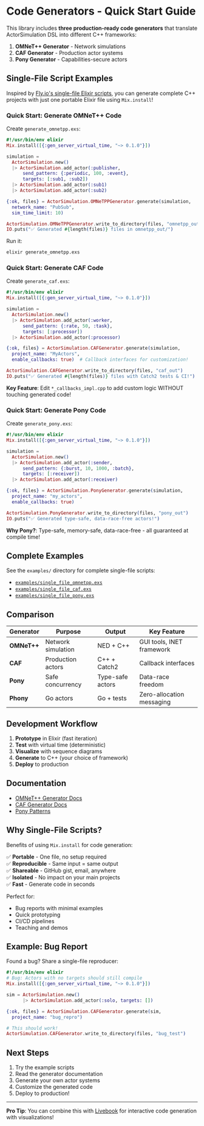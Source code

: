 # Code Generators - Quick Start Guide

This library includes **three production-ready code generators** that translate ActorSimulation DSL into different C++ frameworks:

1. **OMNeT++ Generator** - Network simulations
2. **CAF Generator** - Production actor systems  
3. **Pony Generator** - Capabilities-secure actors

## Single-File Script Examples

Inspired by [Fly.io's single-file Elixir scripts](https://fly.io/phoenix-files/single-file-elixir-scripts/), you can generate complete C++ projects with just one portable Elixir file using `Mix.install`!

### Quick Start: Generate OMNeT++ Code

Create `generate_omnetpp.exs`:

```elixir
#!/usr/bin/env elixir
Mix.install([{:gen_server_virtual_time, "~> 0.1.0"}])

simulation =
  ActorSimulation.new()
  |> ActorSimulation.add_actor(:publisher,
      send_pattern: {:periodic, 100, :event},
      targets: [:sub1, :sub2])
  |> ActorSimulation.add_actor(:sub1)
  |> ActorSimulation.add_actor(:sub2)

{:ok, files} = ActorSimulation.OMNeTPPGenerator.generate(simulation,
  network_name: "PubSub",
  sim_time_limit: 10)

ActorSimulation.OMNeTPPGenerator.write_to_directory(files, "omnetpp_out")
IO.puts("✅ Generated #{length(files)} files in omnetpp_out/")
```

Run it:
```bash
elixir generate_omnetpp.exs
```

### Quick Start: Generate CAF Code

Create `generate_caf.exs`:

```elixir
#!/usr/bin/env elixir
Mix.install([{:gen_server_virtual_time, "~> 0.1.0"}])

simulation =
  ActorSimulation.new()
  |> ActorSimulation.add_actor(:worker,
      send_pattern: {:rate, 50, :task},
      targets: [:processor])
  |> ActorSimulation.add_actor(:processor)

{:ok, files} = ActorSimulation.CAFGenerator.generate(simulation,
  project_name: "MyActors",
  enable_callbacks: true)  # Callback interfaces for customization!

ActorSimulation.CAFGenerator.write_to_directory(files, "caf_out")
IO.puts("✅ Generated #{length(files)} files with Catch2 tests & CI!")
```

**Key Feature**: Edit `*_callbacks_impl.cpp` to add custom logic WITHOUT touching generated code!

### Quick Start: Generate Pony Code

Create `generate_pony.exs`:

```elixir
#!/usr/bin/env elixir
Mix.install([{:gen_server_virtual_time, "~> 0.1.0"}])

simulation =
  ActorSimulation.new()
  |> ActorSimulation.add_actor(:sender,
      send_pattern: {:burst, 10, 1000, :batch},
      targets: [:receiver])
  |> ActorSimulation.add_actor(:receiver)

{:ok, files} = ActorSimulation.PonyGenerator.generate(simulation,
  project_name: "my_actors",
  enable_callbacks: true)

ActorSimulation.PonyGenerator.write_to_directory(files, "pony_out")
IO.puts("✅ Generated type-safe, data-race-free actors!")
```

**Why Pony?**: Type-safe, memory-safe, data-race-free - all guaranteed at compile time!

## Complete Examples

See the `examples/` directory for complete single-file scripts:

- [`examples/single_file_omnetpp.exs`](examples/single_file_omnetpp.exs)
- [`examples/single_file_caf.exs`](examples/single_file_caf.exs)
- [`examples/single_file_pony.exs`](examples/single_file_pony.exs)

## Comparison

| Generator | Purpose | Output | Key Feature |
|-----------|---------|--------|-------------|
| **OMNeT++** | Network simulation | NED + C++ | GUI tools, INET framework |
| **CAF** | Production actors | C++ + Catch2 | Callback interfaces |
| **Pony** | Safe concurrency | Type-safe actors | Data-race freedom |
| **Phony** | Go actors | Go + tests | Zero-allocation messaging |

## Development Workflow

1. **Prototype** in Elixir (fast iteration)
2. **Test** with virtual time (deterministic)
3. **Visualize** with sequence diagrams
4. **Generate** to C++ (your choice of framework)
5. **Deploy** to production

## Documentation

- [OMNeT++ Generator Docs](OMNETPP_GENERATOR.md)
- [CAF Generator Docs](CAF_GENERATOR.md)
- [Pony Patterns](https://patterns.ponylang.io/)

## Why Single-File Scripts?

Benefits of using `Mix.install` for code generation:

✅ **Portable** - One file, no setup required  
✅ **Reproducible** - Same input = same output  
✅ **Shareable** - GitHub gist, email, anywhere  
✅ **Isolated** - No impact on your main projects  
✅ **Fast** - Generate code in seconds

Perfect for:
- Bug reports with minimal examples
- Quick prototyping
- CI/CD pipelines
- Teaching and demos

## Example: Bug Report

Found a bug? Share a single-file reproducer:

```elixir
#!/usr/bin/env elixir
# Bug: Actors with no targets should still compile
Mix.install([{:gen_server_virtual_time, "~> 0.1.0"}])

sim = ActorSimulation.new()
      |> ActorSimulation.add_actor(:solo, targets: [])

{:ok, files} = ActorSimulation.CAFGenerator.generate(sim, 
  project_name: "bug_repro")

# This should work!
ActorSimulation.CAFGenerator.write_to_directory(files, "bug_test")
```

## Next Steps

1. Try the example scripts
2. Read the generator documentation
3. Generate your own actor systems
4. Customize the generated code
5. Deploy to production!

---

**Pro Tip**: You can combine this with [Livebook](https://livebook.dev/) for interactive code generation with visualizations!

